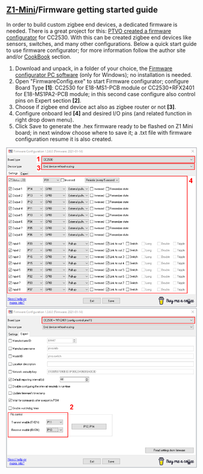 ## [Z1-Mini](https://gio-dot.github.io/Z1-Mini/)/Firmware getting started guide

In order to build custom zigbee end devices, a dedicated firmware is needed. There is a great project for this: [PTVO created a firmware configurator](https://ptvo.info/zigbee-configurable-firmware-features/) for CC2530. With this can be created zigbee end devices like sensors, switches, and many other configurations.
Below a quick start guide to use firmware configurator; for more information follow the author site and/or [CookBook](https://gio-dot.github.io/Z1-Mini/#cookbook) section.

1. Download and unpack, in a folder of your choice, the [Firmware configurator PC software](https://ptvo.info/zigbee-switch-configurable-firmware-v2-210/#download) (only for Windows); no installation is needed.
2. Open "FirmwareConfig.exe" to start Firmware configurator; configure Board Type **[1]**: CC2530 for E18-MS1-PCB module or CC2530+RFX2401 for E18-MS1PA2-PCB module; in this second case configure also control pins on Expert section **[2]**.
3. Choose if zigbee end device act also as zigbee router or not **[3]**.
4. Configure onboard led **[4]** and desired I/O pins (and related function in right drop down menu).
5. Click Save to generate the .hex firmware ready to be flashed on Z1 Mini board; in next window choose where to save it; a .txt file with firmware configuration resume it is also created.


<img src="https://github.com/Gio-dot/Z1-Mini/blob/gh-pages/images/Firmware%20Configuration%201.3.6.0%20(Firmware_%202021-01-14).png?raw=true" width="850">

<img src="https://github.com/Gio-dot/Z1-Mini/blob/gh-pages/images/5-Firmware%20Configuration%201.3.6.0%20(Firmware_%202021-01-14).png?raw=true" width="850">
